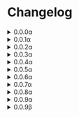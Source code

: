 # Changelog

<details><summary>0.0.0α</summary>
Inital release
</details>

<details><summary>0.0.1α</summary>
Added a template for the basic structure of the Antiauto Programs, changed emoji wrapper to {}, added support for wrapping strings and newlines, added characters for gamepad symbols (completing the full character set), created an image converter, fixed framerate issues, and added more experiments.
</details>

<details><summary>0.0.2α</summary>
Added many new functions for the display (mouse support, update with clear, panic), added panic for audio, added support for characters to be vertically flipped and removed the mini-alphabet in the chars.txt file (freeing up a whopping 57 characters), reverted the gamepad button characters, added mouse button characters and the horizontal arrow, added characters demo & a character map updater tool. I'm hoping to update the OS a lot more so that it doesn't copy the VectorMaster.
</details>

<details><summary>0.0.3α</summary>
Fixed the mouse position handling, added characters for curly brackets, added methods in the parser for getting mouse buttons and keys pressed down, removed some unused parser keys, added a basic paint program demo, added more experiments, refactored some code, updated comments, added mouse control to the file explorer, and added many new methods of drawing to the display (rect, circle, and triangle).
</details>

<details><summary>0.0.4α</summary>
Made it so that the notepad saves .aat (AntiAuto Text) files instead of .txt, tweaked and made some minor changes to some demos, added new characters, redid paint app (saves .aai files (antiauto image)), added some more options to settings, added click events to the parser, outline support for rects, and added icons in the file explorer.
</details>

<details><summary>0.0.5α</summary>
Realized that -1 for the color index creates a transparent effect, added support for GIFs and APNGs in the sprite creator, completely redid the tobyfox demo (Now called deltarune_battle), and made more experiments.
</details>

<details><summary>0.0.6α</summary>
Updated characters (and fixed some flipped ones in the process), shrunk gitignore, refactored some code and demos, added Webp support for the sprite creator, added experiments, and added file sizes to the file explorer.
</details>

<details><summary>0.0.7α</summary>Added what probably is the worst browser ever, support for brackets for color formatting in draw_string(): [bg, fg], [e] (This doesn't effect past functions using the color1/color2 arguments), removed the need to add the resize handler to scripts, tweaked the notepad a bit, added some support for Vectormaster (Although the coordinate systems will need to be translated), added RLE to the paint program and sprite creator, added another experiment, and added more characters.
</details>

<details><summary>0.0.8α</summary>
Added the ability to draw images with the draw_aai() function (it needs x, y, width, height, and file path.) Renamed the sprite creator to aaiCreator.py and added the ability to get the raw RLE data (normal aai data), updated the draw_string() function, added a 64x64 mode to the paint app, hid the file extensions in the file explorer (can be shown by pressing E), and updated/changed some experiments.
#### 0.0.8α Info!
Since the new method of drawing aai images need a path, it is reccomended that you have your program in a folder, with a script and your images in it, so that the images don't fill up disk/
</details>

<details><summary>0.0.9α</summary>
Updated the file explorer UI, limited the amount of items in a folder to 9, removed the need to include the special key (it now gets added during the parsing process), removed the expansions, removed an experiment, renamed colors.hex to colors.txt, updated the .aai format ("aai_WxH_DATADATADATA..."), updated the character map, and tweaked some demos. Close to 1.0!
</details>

<details><summary>0.0.9β</summary>
Added a cursor, prepared for .aam handling, made a changelog, removed most experiments.
</details>